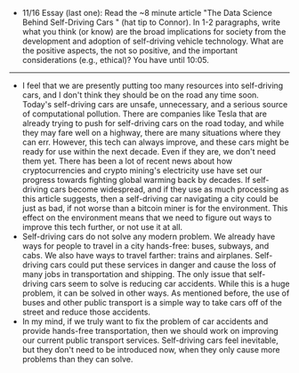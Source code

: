 - 11/16 Essay (last one): Read the ~8 minute article "The Data Science Behind Self-Driving Cars " (hat tip to Connor). In 1-2 paragraphs, write what you think (or know) are the broad implications for society from the development and adoption of self-driving vehicle technology. What are the positive aspects, the not so positive, and the important considerations (e.g., ethical)? You have until 10:05.  
---
- I feel that we are presently putting too many resources into self-driving cars, and I don't think they should be on the road any time soon. Today's self-driving cars are unsafe, unnecessary, and a serious source of computational pollution. There are companies like Tesla that are already trying to push for self-driving cars on the road today, and while they may fare well on a highway, there are many situations where they can err. However, this tech can always improve, and these cars might be ready for use within the next decade. Even if they are, we don't need them yet. There has been a lot of recent news about how cryptocurrencies and crypto mining's electricity use have set our progress towards fighting global warming back by decades. If self-driving cars become widespread, and if they use as much processing as this article suggests, then a self-driving car navigating a city could be just as bad, if not worse than a bitcoin miner is for the environment. This effect on the environment means that we need to figure out ways to improve this tech further, or not use it at all.
- Self-driving cars do not solve any modern problem. We already have ways for people to travel in a city hands-free: buses, subways, and cabs. We also have ways to travel farther: trains and airplanes. Self-driving cars could put these services in danger and cause the loss of many jobs in transportation and shipping. The only issue that self-driving cars seem to solve is reducing car accidents. While this is a huge problem, it can be solved in other ways. As mentioned before, the use of buses and other public transport is a simple way to take cars off of the street and reduce those accidents.
- In my mind, if we truly want to fix the problem of car accidents and provide hands-free transportation, then we should work on improving our current public transport services. Self-driving cars feel inevitable, but they don't need to be introduced now, when they only cause more problems than they can solve.

